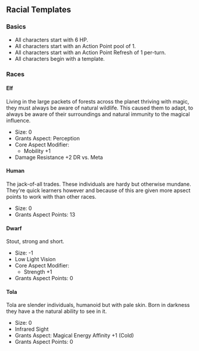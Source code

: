 ## Racial Templates

### Basics

* All characters start with 6 HP.
* All characters start with an Action Point pool of 1.
* All characters start with an Action Point Refresh of 1 per-turn.
* All characters begin with a template.


### Races

#### Elf

Living in the large packets of forests across the planet thriving with magic, they must always be aware of natural wildlife. This caused them to adapt, to always be aware of their surroundings and natural immunity to the magical influence.

* Size: 0
* Grants Aspect: Perception
* Core Aspect Modifier:
    * Mobility +1
* Damage Resistance +2 DR vs. Meta


#### Human

The jack-of-all trades. These individuals are hardy but otherwise mundane. They're quick learners however and because of this are given more apsect points to work with than other races.

* Size: 0
* Grants Aspect Points: 13


#### Dwarf

Stout, strong and short.

* Size: -1
* Low Light Vision
* Core Aspect Modifier:
    * Strength +1
* Grants Aspect Points: 0


#### Tola

Tola are slender individuals, humanoid but with pale skin. Born in darkness they have a the natural ability to see in it.

* Size: 0
* Infrared Sight
* Grants Aspect: Magical Energy Affinity +1 (Cold)
* Grants Aspect Points: 0